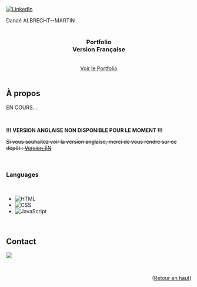 <a name="readme-top"></a>

<!-- PROJECT SHIELDS -->
[![LinkedIn][linkedin-shield]][linkedin-url]
<div class="badge-base LI-profile-badge" data-locale="fr_FR" data-size="medium" data-theme="dark" data-type="HORIZONTAL" data-vanity="danaé-albrecht-martin-541a02244" data-version="v1">Danaé ALBRECHT--MARTIN</div>

<!-- PROJECT LOGO -->
<br />
<div align="center">
<h3 align="center">  Portfolio  <br> Version Française </h3>
<br>
<a align="center" href="https://dalbrechtmartin.github.io/portfolioFR/">Voir le Portfolio</a>
</div>

<br>

<!-- ABOUT THE PROJECT -->
## À propos
EN COURS...

<br>

**!!! VERSION ANGLAISE NON DISPONIBLE POUR LE MOMENT !!!**

~~Si vous souhaitez voir la version anglaise, merci de vous rendre sur ce dépôt : <a align="center" href="https://dalbrechtmartin.github.io/portfolioFR/">Version EN</a>~~

<!--[![Product Name Screen Shot][product-screenshot]](https://example.com)-->

<br>

### Languages
<br>

* ![HTML]
* ![CSS]
* ![JavaScript]

</div>

<br>

<!-- CONTACT -->
## Contact
<a href="mailto:dev.danae@gmail.com"><img src="https://img.shields.io/badge/Email-dev.danae@gmail.com-blue"></a>

<br>
<p align="right">(<a href="#readme-top">Retour en haut</a>)</p>

<!-- MARKDOWN LINKS & IMAGES -->
<!-- https://www.markdownguide.org/basic-syntax/#reference-style-links -->
<!--[license-shield]: https://img.shields.io/github/license/icube-interface-projet-paradise/paradise-project-interface.svg?style=for-the-badge
[license-url]: https://git.unistra.fr/icube-interface-projet-paradise/paradise-project-interface/blob/master/LICENSE.txt-->

[linkedin-shield]: https://img.shields.io/badge/LinkedIn-0077B5?style=for-the-badge&logo=linkedin&logoColor=white
[linkedin-url]: https://linkedin.com/in/danaé-albrechtmartin

[product-screenshot]: img/screenshot.png

[HTML]: https://img.shields.io/badge/HTML5-E34F26?style=for-the-badge&logo=html5&logoColor=white
[CSS]: https://img.shields.io/badge/CSS3-1572B6?style=for-the-badge&logo=css3&logoColor=white
[JavaScript]: https://img.shields.io/badge/javascript-%23323330.svg?style=for-the-badge&logo=javascript&logoColor=%23F7DF1E
